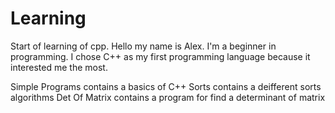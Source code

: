 # Learning 
Start of learning of cpp.
Hello my name is Alex.
I'm a beginner in programming.
I chose C++ as my first programming language because it interested me the most.

Simple Programs contains a basics of C++
Sorts contains a deifferent sorts algorithms
Det Of Matrix contains a program for find a determinant of matrix


